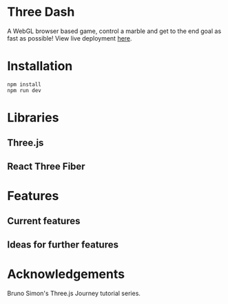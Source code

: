 # Three Dash
A WebGL browser based game, control a marble and get to the end goal as fast as possible! View live deployment [here](https://three-dash.vercel.app/).

# Installation
```
npm install
npm run dev
```

# Libraries
## Three.js

## React Three Fiber

# Features
## Current features
## Ideas for further features

# Acknowledgements
Bruno Simon's Three.js Journey tutorial series.